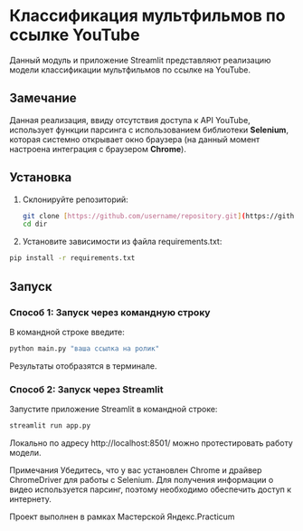 # Классификация мультфильмов по ссылке YouTube

Данный модуль и приложение Streamlit представляют реализацию модели классификации мультфильмов по ссылке на YouTube.

## Замечание

Данная реализация, ввиду отсутствия доступа к API YouTube, использует функции парсинга с использованием библиотеки **Selenium**, которая системно открывает окно браузера (на данный момент настроена интеграция с браузером **Chrome**).

## Установка

1. Склонируйте репозиторий:
   ```bash
   git clone [https://github.com/username/repository.git](https://github.com/RollingInDeepLearning/SMF_cartoon_classification.git)
   cd dir
2. Установите зависимости из файла requirements.txt:
```bash
pip install -r requirements.txt
```
## Запуск

### Способ 1: Запуск через командную строку

В командной строке введите:
```bash
python main.py "ваша ссылка на ролик"
```
Результаты отобразятся в терминале.

### Способ 2: Запуск через Streamlit
  
Запустите приложение Streamlit в командной строке:
```bash
streamlit run app.py
```
Локально по адресу http://localhost:8501/ можно протестировать работу модели.

Примечания
Убедитесь, что у вас установлен Chrome и драйвер ChromeDriver для работы с Selenium.
Для получения информации о видео используется парсинг, поэтому необходимо обеспечить доступ к интернету.

Проект выполнен в рамках Мастерской Яндекс.Practicum
